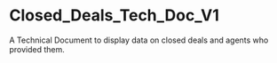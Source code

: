 # Closed_Deals_Tech_Doc_V1
A Technical Document to display data on closed deals and agents who provided them.
